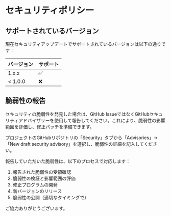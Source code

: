 # セキュリティポリシー

## サポートされているバージョン

現在セキュリティアップデートでサポートされているバージョンは以下の通りです：

| バージョン | サポート            |
| -------- | ------------------ |
| 1.x.x    | :white_check_mark: |
| < 1.0.0  | :x:                |

## 脆弱性の報告

セキュリティの脆弱性を発見した場合は、GitHub IssueではなくGitHubセキュリティアドバイザリーを使用して報告してください。これにより、脆弱性の影響範囲を評価し、修正パッチを準備できます。

プロジェクトのGitHubリポジトリの「Security」タブから「Advisories」→「New draft security advisory」を選択し、脆弱性の詳細を記入してください。

報告していただいた脆弱性は、以下のプロセスで対応します：

1. 報告された脆弱性の受領確認
2. 脆弱性の検証と影響範囲の評価
3. 修正プログラムの開発
4. 新バージョンのリリース
5. 脆弱性の公開（適切なタイミングで）

ご協力ありがとうございます。
